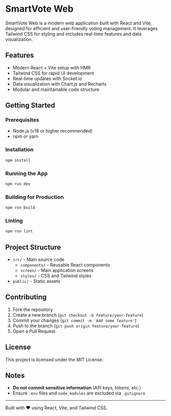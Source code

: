 # SmartVote Web

SmartVote Web is a modern web application built with React and Vite, designed for efficient and user-friendly voting management. It leverages Tailwind CSS for styling and includes real-time features and data visualization.

## Features
- Modern React + Vite setup with HMR
- Tailwind CSS for rapid UI development
- Real-time updates with Socket.io
- Data visualization with Chart.js and Recharts
- Modular and maintainable code structure

## Getting Started

### Prerequisites
- Node.js (v18 or higher recommended)
- npm or yarn

### Installation
```sh
npm install
```

### Running the App
```sh
npm run dev
```

### Building for Production
```sh
npm run build
```

### Linting
```sh
npm run lint
```

## Project Structure
- `src/` - Main source code
  - `components/` - Reusable React components
  - `screen/` - Main application screens
  - `styles/` - CSS and Tailwind styles
- `public/` - Static assets

## Contributing
1. Fork the repository
2. Create a new branch (`git checkout -b feature/your-feature`)
3. Commit your changes (`git commit -m 'Add some feature'`)
4. Push to the branch (`git push origin feature/your-feature`)
5. Open a Pull Request

## License
This project is licensed under the MIT License.

## Notes
- **Do not commit sensitive information** (API keys, tokens, etc.)
- Ensure `.env` files and `node_modules` are excluded via `.gitignore`

---

Built with ❤️ using React, Vite, and Tailwind CSS.
